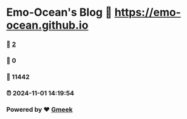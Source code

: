 # Emo-Ocean's Blog :link: https://emo-ocean.github.io 
### :page_facing_up: [2](https://emo-ocean.github.io/tag.html) 
### :speech_balloon: 0 
### :hibiscus: 11442 
### :alarm_clock: 2024-11-01 14:19:54 
### Powered by :heart: [Gmeek](https://github.com/Meekdai/Gmeek)
